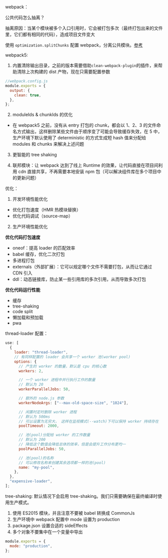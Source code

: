 webpack：

公共代码怎么抽离？

抽离原因：当某个模块被多个入口引用时，它会被打包多次（最终打包出来的文件里，它们都有相同的代码），造成项目文件变大

使用 `optimization.splitChunks` 配置 webpack，分离公共模块。[参考](https://www.cnblogs.com/as3Gui/p/16977574.html)

webpack5:

1. 内置清除输出目录，之前的版本需要借助`clean-webpack-plugin`的插件，来帮助清除上次构建的 dist 产物，现在只需要配置参数

```js
//webpack.config.js
module.exports = {
  output: {
    clean: true,
  },
};
```

2. moduleIds & chunkIds 的优化

- 在 webpack5 之前，没有从 entry 打包的 chunk，都会以 1、2、3 的文件命名方式输出，这样删除某些文件由于顺序变了可能会导致缓存失效，在 5 中，生产环境下默认使用了 deterministic 的方式生成短 hash 值来分配给 modules 和 chunks 来解决上述问题

3. 更智能的 tree shaking

4. 联邦模块：让 webpack 达到了线上 Runtime 的效果，让代码直接在项目间利用 cdn 直接共享，不再需要本地安装 npm 包（可以解决组件库在多个项目中的更新问题）

优化：

1. 开发环境性能优化

- 优化打包速度（HMR 热模块替换）
- 优化代码调试（source-map）

2. 生产环境性能优化

**优化代码打包速度**

- oneof：提高 loader 的匹配效率
- babel 缓存，优化二次打包
- 多进程打包
- externals（外部扩展）：它可以规定哪个文件不需要打包，从而让它通过 CDN 引入
- ddl：动态链接库，防止某一些引用库的多次引用，从而导致多次打包

**优化代码运行性能**

- 缓存
- tree-shaking
- code split
- 懒加载和预加载
- pwa

thread-loader 配置：

```js
use: [
  {
    loader: "thread-loader",
    // 有同样配置的 loader 会共享一个 worker 池(worker pool)
    options: {
      // 产生的 worker 的数量，默认是 cpu 的核心数
      workers: 2,

      // 一个 worker 进程中并行执行工作的数量
      // 默认为 20
      workerParallelJobs: 50,

      // 额外的 node.js 参数
      workerNodeArgs: ["--max-old-space-size", "1024"],

      // 闲置时定时删除 worker 进程
      // 默认为 500ms
      // 可以设置为无穷大， 这样在监视模式(--watch)下可以保持 worker 持续存在
      poolTimeout: 2000,

      // 池(pool)分配给 worker 的工作数量
      // 默认为 200
      // 降低这个数值会降低总体的效率，但是会提升工作分布更均一
      poolParallelJobs: 50,

      // 池(pool)的名称
      // 可以修改名称来创建其余选项都一样的池(pool)
      name: "my-pool",
    },
  },
  "expensive-loader",
];
```

tree-shaking: 默认情况下会启用 tree-shaking。我们只需要确保在最终编译时使用生产模式。

1. 使用 ES2015 模块，并且注意不要被 babel 转换成 CommonJs
2. 生产环境中 webpack 配置中 mode 设置为 production
3. package.json 设置合适的 sideEffects
4. 多个对象不要集中在一个变量中导出

```js
module.exports = {
  mode: "production",
};
```
